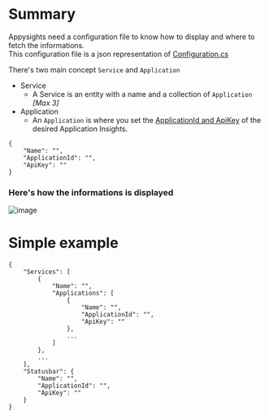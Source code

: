 # Summary
Appysights need a configuration file to know how to display and where to fetch the informations. <br/>
This configuration file is a json representation of [Configuration.cs](https://github.com/C1rdec/Appysights/blob/9aecadbce39a4ed8e1d490e532cc254e09b5aaed/src/Appysights/Models/Configuration.cs#L1-L24)<br/>

There's two main concept `Service` and `Application`
- Service
   - A Service is an entity with a name and a collection of `Application` *[Max 3]*
- Application
   - An `Application` is where you set the [ApplicationId and ApiKey](https://dev.applicationinsights.io/documentation/Authorization/API-key-and-App-ID) of the desired Application Insights.
```
{
    "Name": "",
    "ApplicationId": "",
    "ApiKey": ""
}
```
### Here's how the informations is displayed

![image](https://user-images.githubusercontent.com/5436436/148718320-3145e41e-dd81-4a36-977d-3c48ada407a7.png)


# Simple example
```
{
    "Services": [
        {
            "Name": "",
            "Applications": [
                {
                    "Name": "",
                    "ApplicationId": "",
                    "ApiKey": ""
                },
                ...
            ]
        },
        ...
    ],
    "Statusbar": {
        "Name": "",
        "ApplicationId": "",
        "ApiKey": ""
    }
}
```
